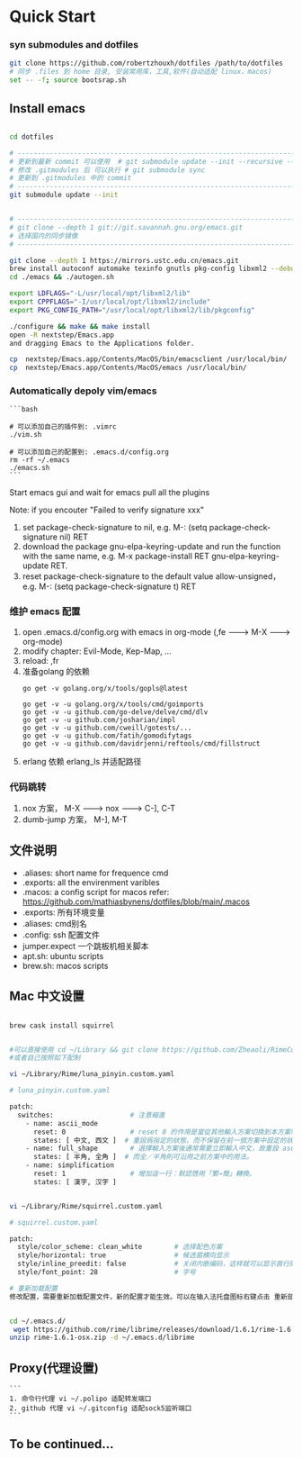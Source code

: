 # Quick Start
### syn submodules and dotfiles

```bash
git clone https://github.com/robertzhouxh/dotfiles /path/to/dotfiles
# 同步 .files 到 home 目录, 安装常用库，工具,软件(自动适配 linux，macos)
set -- -f; source bootsrap.sh
```
## Install emacs

```bash

cd dotfiles

# -------------------------------------------------------------------------------
# 更新到最新 commit 可以使用  # git submodule update --init --recursive --remote
# 修改 .gitmodules 后 可以执行 # git submodule sync 
# 更新到 .gitmodules 中的 commit
# -------------------------------------------------------------------------------
git submodule update --init


# -------------------------------------------------------------------------------
# git clone --depth 1 git://git.savannah.gnu.org/emacs.git
# 选择国内的同步镜像
# -------------------------------------------------------------------------------

git clone --depth 1 https://mirrors.ustc.edu.cn/emacs.git
brew install autoconf automake texinfo gnutls pkg-config libxml2 --debug --verbose
cd ./emacs && ./autogen.sh

export LDFLAGS="-L/usr/local/opt/libxml2/lib"
export CPPFLAGS="-I/usr/local/opt/libxml2/include"
export PKG_CONFIG_PATH="/usr/local/opt/libxml2/lib/pkgconfig"

./configure && make && make install
open -R nextstep/Emacs.app
and dragging Emacs to the Applications folder.

cp  nextstep/Emacs.app/Contents/MacOS/bin/emacsclient /usr/local/bin/
cp  nextstep/Emacs.app/Contents/MacOS/emacs /usr/local/bin/
```


### Automatically depoly vim/emacs

    ```bash

    # 可以添加自己的插件到: .vimrc
    ./vim.sh

    # 可以添加自己的配置到: .emacs.d/config.org
    rm -rf ~/.emacs
	./emacs.sh
    ```

Start emacs gui and wait for emacs pull all the plugins

Note: if you encouter "Failed to verify signature xxx"
1. set package-check-signature to nil, e.g. M-: (setq package-check-signature nil) RET
2. download the package gnu-elpa-keyring-update and run the function with the same name, e.g. M-x package-install RET gnu-elpa-keyring-update RET.
3. reset package-check-signature to the default value allow-unsigned，e.g. M-: (setq package-check-signature t) RET

### 维护 emacs 配置
1. open .emacs.d/config.org with emacs in org-mode (,fe ---> M-X ---> org-mode)
2. modify chapter: Evil-Mode, Kep-Map, ...
3. reload: ,fr
4. 准备golang 的依赖
    ```
    go get -v golang.org/x/tools/gopls@latest

    go get -v -u golang.org/x/tools/cmd/goimports
    go get -v -u github.com/go-delve/delve/cmd/dlv
    go get -v -u github.com/josharian/impl
    go get -v -u github.com/cweill/gotests/...
    go get -v -u github.com/fatih/gomodifytags
    go get -v -u github.com/davidrjenni/reftools/cmd/fillstruct
    ```
5. erlang 依赖  erlang_ls 并适配路径

### 代码跳转

1. nox 方案， M-X ---> nox ---> C-], C-T
2. dumb-jump 方案， M-], M-T

## 文件说明

- .aliases: short name for frequence cmd
- .exports: all the envirenment varibles
- .macos:   a config script for macos refer: https://github.com/mathiasbynens/dotfiles/blob/main/.macos
- .exports: 所有环境变量
- .aliases: cmd别名
- .config: ssh 配置文件
- jumper.expect 一个跳板机相关脚本
- apt.sh: ubuntu scripts
- brew.sh: macos scripts

## Mac 中文设置

```bash

brew cask install squirrel


#可以直接使用 cd ~/Library && git clone https://github.com/Zheaoli/RimeConfig.git Rime/
#或者自己按照如下配制

vi ~/Library/Rime/luna_pinyin.custom.yaml

# luna_pinyin.custom.yaml

patch:
  switches:                   # 注意縮進
    - name: ascii_mode
      reset: 0                # reset 0 的作用是當從其他輸入方案切換到本方案時，
      states: [ 中文, 西文 ]  # 重設爲指定的狀態，而不保留在前一個方案中設定的狀態。
    - name: full_shape        # 選擇輸入方案後通常需要立即輸入中文，故重設 ascii_mode = 0；
      states: [ 半角, 全角 ]  # 而全／半角則可沿用之前方案中的用法。
    - name: simplification
      reset: 1                # 增加這一行：默認啓用「繁→簡」轉換。
      states: [ 漢字, 汉字 ]


vi ~/Library/Rime/squirrel.custom.yaml

# squirrel.custom.yaml

patch:
  style/color_scheme: clean_white        # 选择配色方案
  style/horizontal: true                 # 候选窗横向显示
  style/inline_preedit: false            # 关闭内嵌编码，这样就可以显示首行的拼音
  style/font_point: 28                   # 字号

# 重新加载配置
修改配置，需要重新加载配置文件，新的配置才能生效。可以在输入法托盘图标右键点击 重新部署，或者用快捷键 Ctrl + alt + ~


cd ~/.emacs.d/
 wget https://github.com/rime/librime/releases/download/1.6.1/rime-1.6.1-osx.zip
unzip rime-1.6.1-osx.zip -d ~/.emacs.d/librime

```
## Proxy(代理设置)
	
    ```
	1. 命令行代理 vi ~/.polipo 适配转发端口
	2. github 代理 vi ~/.gitconfig 适配sock5监听端口
    ```


## To be continued...
